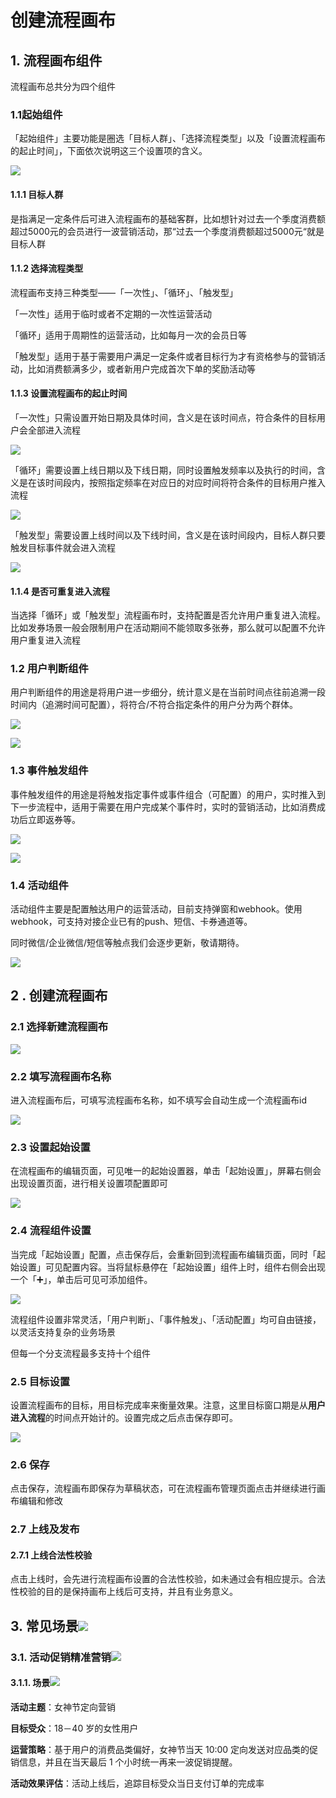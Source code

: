 # 创建流程画布

## 1. 流程画布组件

流程画布总共分为四个组件

### 1.1起始组件

「起始组件」主要功能是圈选「目标人群」、「选择流程类型」以及「设置流程画布的起止时间」，下面依次说明这三个设置项的含义。

![](../../../.gitbook/assets/image%20%28388%29.png)

#### **1.1.1 目标人群**

是指满足一定条件后可进入流程画布的基础客群，比如想针对过去一个季度消费额超过5000元的会员进行一波营销活动，那“过去一个季度消费额超过5000元“就是目标人群

#### **1.1.2 选择流程类型**

流程画布支持三种类型——「一次性」、「循环」、「触发型」

「一次性」适用于临时或者不定期的一次性运营活动

「循环」适用于周期性的运营活动，比如每月一次的会员日等

「触发型」适用于基于需要用户满足一定条件或者目标行为才有资格参与的营销活动，比如消费额满多少，或者新用户完成首次下单的奖励活动等

#### **1.1.3 设置流程画布的起止时间**

「一次性」只需设置开始日期及具体时间，含义是在该时间点，符合条件的目标用户会全部进入流程

![](../../../.gitbook/assets/image%20%28390%29.png)

「循环」需要设置上线日期以及下线日期，同时设置触发频率以及执行的时间，含义是在该时间段内，按照指定频率在对应日的对应时间将符合条件的目标用户推入流程

![](../../../.gitbook/assets/image%20%28387%29.png)

「触发型」需要设置上线时间以及下线时间，含义是在该时间段内，目标人群只要触发目标事件就会进入流程

![](../../../.gitbook/assets/image%20%28382%29.png)

#### **1.1.4 是否可重复进入流程**

当选择「循环」或「触发型」流程画布时，支持配置是否允许用户重复进入流程。比如发券场景一般会限制用户在活动期间不能领取多张券，那么就可以配置不允许用户重复进入流程



### 1.2 用户判断组件

用户判断组件的用途是将用户进一步细分，统计意义是在当前时间点往前追溯一段时间内（追溯时间可配置），将符合/不符合指定条件的用户分为两个群体。

![](../../../.gitbook/assets/image%20%28384%29.png)

![](../../../.gitbook/assets/image%20%28383%29.png)



### 1.3 事件触发组件

事件触发组件的用途是将触发指定事件或事件组合（可配置）的用户，实时推入到下一步流程中，适用于需要在用户完成某个事件时，实时的营销活动，比如消费成功后立即返券等。

![](../../../.gitbook/assets/image%20%28386%29.png)

![](../../../.gitbook/assets/image%20%28385%29.png)



### 1.4 活动组件

活动组件主要是配置触达用户的运营活动，目前支持弹窗和webhook。使用webhook，可支持对接企业已有的push、短信、卡券通道等。

同时微信/企业微信/短信等触点我们会逐步更新，敬请期待。

![](../../../.gitbook/assets/image%20%28393%29.png)



## 2 . 创建流程画布

### 2.1 选择新建流程画布

![](../../../.gitbook/assets/image%20%28392%29.png)

### 2.2 填写流程画布名称

进入流程画布后，可填写流程画布名称，如不填写会自动生成一个流程画布id

![](../../../.gitbook/assets/image%20%28395%29.png)

### 2.3 设置起始设置

在流程画布的编辑页面，可见唯一的起始设置器，单击「起始设置」，屏幕右侧会出现设置页面，进行相关设置项配置即可

![](../../../.gitbook/assets/image%20%28394%29.png)

### 2.4 流程组件设置

当完成「起始设置」配置，点击保存后，会重新回到流程画布编辑页面，同时「起始设置」可见配置内容。当将鼠标悬停在「起始设置」组件上时，组件右侧会出现一个「➕」，单击后可见可添加组件。

![](../../../.gitbook/assets/image%20%28389%29.png)

流程组件设置非常灵活，「用户判断」、「事件触发」、「活动配置」均可自由链接，以灵活支持复杂的业务场景

但每一个分支流程最多支持十个组件

### 2.5 目标设置

设置流程画布的目标，用目标完成率来衡量效果。注意，这里目标窗口期是从**用户进入流程**的时间点开始计的。设置完成之后点击保存即可。

![](../../../.gitbook/assets/image%20%28391%29.png)



### 2.6 保存

点击保存，流程画布即保存为草稿状态，可在流程画布管理页面点击并继续进行画布编辑和修改



### 2.7 上线及发布

#### 2.7.1 上线合法性校验

点击上线时，会先进行流程画布设置的合法性校验，如未通过会有相应提示。合法性校验的目的是保持画布上线后可支持，并且有业务意义。











## 3. 常见场景[![](https://manual.sensorsdata.cn/sf/_/7F000001017303F18D42472C2716D172/1602572768146/images/common/link-solid.svg)](https://manual.sensorsdata.cn/sf/latest/canvas_creation-16286176.html#id-.%E5%88%9B%E5%BB%BA%E6%B5%81%E7%A8%8B%E7%94%BB%E5%B8%83v2.0-%E5%B8%B8%E8%A7%81%E5%9C%BA%E6%99%AF) <a id="id-.&#x521B;&#x5EFA;&#x6D41;&#x7A0B;&#x753B;&#x5E03;v2.0-&#x5E38;&#x89C1;&#x573A;&#x666F;"></a>

### 3.1. 活动促销精准营销[![](https://manual.sensorsdata.cn/sf/_/7F000001017303F18D42472C2716D172/1602572768146/images/common/link-solid.svg)](https://manual.sensorsdata.cn/sf/latest/canvas_creation-16286176.html#id-.%E5%88%9B%E5%BB%BA%E6%B5%81%E7%A8%8B%E7%94%BB%E5%B8%83v2.0-%E6%B4%BB%E5%8A%A8%E4%BF%83%E9%94%80%E7%B2%BE%E5%87%86%E8%90%A5%E9%94%80) <a id="id-.&#x521B;&#x5EFA;&#x6D41;&#x7A0B;&#x753B;&#x5E03;v2.0-&#x6D3B;&#x52A8;&#x4FC3;&#x9500;&#x7CBE;&#x51C6;&#x8425;&#x9500;"></a>

#### 3.1.1. 场景[![](https://manual.sensorsdata.cn/sf/_/7F000001017303F18D42472C2716D172/1602572768146/images/common/link-solid.svg)](https://manual.sensorsdata.cn/sf/latest/canvas_creation-16286176.html#id-.%E5%88%9B%E5%BB%BA%E6%B5%81%E7%A8%8B%E7%94%BB%E5%B8%83v2.0-%E5%9C%BA%E6%99%AF) <a id="id-.&#x521B;&#x5EFA;&#x6D41;&#x7A0B;&#x753B;&#x5E03;v2.0-&#x573A;&#x666F;"></a>

**活动主题**：女神节定向营销

**目标受众**：18－40 岁的女性用户

**运营策略**：基于用户的消费品类偏好，女神节当天 10:00 定向发送对应品类的促销信息，并且在当天最后 1 个小时统一再来一波促销提醒。

**活动效果评估**：活动上线后，追踪目标受众当日支付订单的完成率

